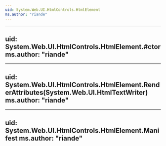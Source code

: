 ```yaml
---
uid: System.Web.UI.HtmlControls.HtmlElement
ms.author: "riande"
---
```


---
uid: System.Web.UI.HtmlControls.HtmlElement.#ctor
ms.author: "riande"
---

---
uid: System.Web.UI.HtmlControls.HtmlElement.RenderAttributes(System.Web.UI.HtmlTextWriter)
ms.author: "riande"
---

---
uid: System.Web.UI.HtmlControls.HtmlElement.Manifest
ms.author: "riande"
---
